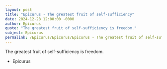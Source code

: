 ```yaml
---
layout: post
title: "Epicurus - The greatest fruit of self-sufficiency"
date: 2024-12-28 12:00:00 -0000
author: Epicurus
quote: "The greatest fruit of self-sufficiency is freedom."
subject: Epicurus
permalink: /Epicurus/Epicurus/Epicurus - The greatest fruit of self-sufficiency
---
```


The greatest fruit of self-sufficiency is freedom.

- Epicurus
